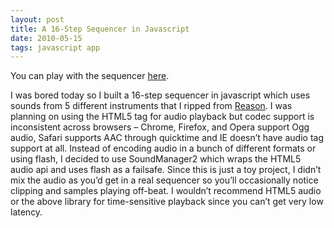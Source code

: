 ```yaml
---
layout: post
title: A 16-Step Sequencer in Javascript 
date: 2010-05-15
tags: javascript app
---
```

You can play with the sequencer [here](http://www.gurchet-rai.net/apps/sequencer).

I was bored today so I built a 16-step sequencer in javascript which uses sounds from 5 different instruments that I ripped from [Reason](http://www.propellerheads.se/products/reason/). I was planning on using the HTML5 tag for audio playback but codec support is inconsistent across browsers – Chrome, Firefox, and Opera support Ogg audio, Safari supports AAC through quicktime and IE doesn’t have audio tag support at all. Instead of encoding audio in a bunch of different formats or using flash, I decided to use SoundManager2 which wraps the HTML5 audio api and uses flash as a failsafe. Since this is just a toy project, I didn’t mix the audio as you’d get in a real sequencer so you’ll occasionally notice clipping and samples playing off-beat. I wouldn’t recommend HTML5 audio or the above library for time-sensitive playback since you can’t get very low latency.
